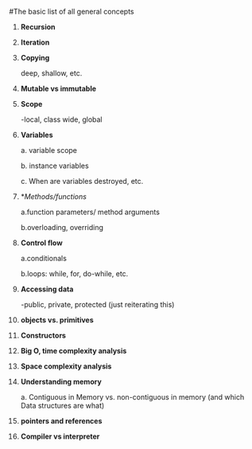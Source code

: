 #The basic list of all general concepts
  
  1. **Recursion**
  
  2. **Iteration**
  
  3. **Copying**
  
      deep, shallow, etc.

  4. **Mutable vs immutable**

  5. **Scope**
  
      -local, class wide, global

  6. **Variables**
  
      a. variable scope
      
      b. instance variables
      
      c. When are variables destroyed, etc.

  7. **Methods/functions*

      a.function parameters/ method arguments

      b.overloading, overriding

  8. **Control flow**
    
      a.conditionals
      
      b.loops: while, for, do-while, etc.

  9. **Accessing data**
  
      -public, private, protected (just reiterating this)

  10. **objects vs. primitives**

  11. **Constructors**

  12. **Big O, time complexity analysis**

  13. **Space complexity analysis**

  14. **Understanding memory**
      
      a. Contiguous in Memory vs. non-contiguous in memory (and which Data structures are what)

  15. **pointers and references**

  16. **Compiler vs interpreter**


